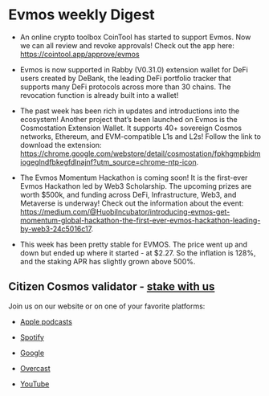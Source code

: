 **Evmos weekly Digest**
===========================
- An online crypto toolbox CoinTool has started to support Evmos. Now we can all review and revoke approvals! Check out the app here: https://cointool.app/approve/evmos 

- Evmos is now supported in Rabby (V0.31.0) extension wallet for DeFi users created by DeBank, the leading DeFi portfolio tracker that supports many DeFi protocols across more than 30 chains. The revocation function is already built into a wallet! 

- The past week has been rich in updates and introductions into the ecosystem! Another project that’s been launched on Evmos is the Cosmostation Extension Wallet. It supports 40+ sovereign Cosmos networks, Ethereum, and EVM-compatible L1s and L2s! Follow the link to download the extension: https://chrome.google.com/webstore/detail/cosmostation/fpkhgmpbidmiogeglndfbkegfdlnajnf?utm_source=chrome-ntp-icon. 

- The Evmos Momentum Hackathon is coming soon! It is the first-ever Evmos Hackathon led by Web3 Scholarship. The upcoming prizes are worth $500k, and funding across DeFi, Infrastructure, Web3, and Metaverse is underway! Check out the information about the event: https://medium.com/@HuobiIncubator/introducing-evmos-get-momentum-global-hackathon-the-first-ever-evmos-hackathon-leading-by-web3-24c5016c17.

 - This week has been pretty stable for EVMOS. The price went up and down but ended up where it started - at $2.27. So the inflation is 128%, and the staking APR has slightly grown above 500%. 

**Citizen Cosmos validator - [stake with us](https://www.citizencosmos.space/staking)**
------------------------

Join us on our website or on one of your favorite platforms: 

- [Apple podcasts](https://clck.ru/sGee3)

- [Spotify](https://clck.ru/sGef8)

- [Google](https://clck.ru/sGefm)

- [Overcast](https://clck.ru/sGegJ)

- [YouTube](https://clck.ru/sGegw)
